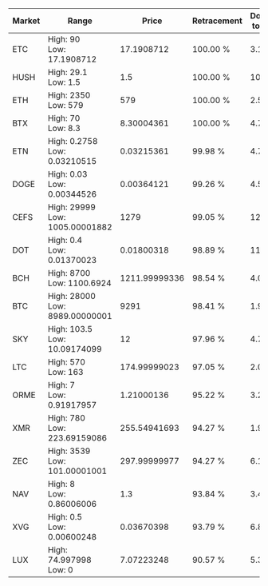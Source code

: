 | Market | Range | Price| Retracement | Doubles to 50% |
| --- | --- | --- | --- | --- |
| ETC | High: 90<br />Low: 17.1908712 | 17.1908712 | 100.00 % | 3.12 |
| HUSH | High: 29.1<br />Low: 1.5 | 1.5 | 100.00 % | 10.20 |
| ETH | High: 2350<br />Low: 579 | 579 | 100.00 % | 2.53 |
| BTX | High: 70<br />Low: 8.3 | 8.30004361 | 100.00 % | 4.72 |
| ETN | High: 0.2758<br />Low: 0.03210515 | 0.03215361 | 99.98 % | 4.79 |
| DOGE | High: 0.03<br />Low: 0.00344526 | 0.00364121 | 99.26 % | 4.59 |
| CEFS | High: 29999<br />Low: 1005.00001882 | 1279 | 99.05 % | 12.12 |
| DOT | High: 0.4<br />Low: 0.01370023 | 0.01800318 | 98.89 % | 11.49 |
| BCH | High: 8700<br />Low: 1100.6924 | 1211.99999336 | 98.54 % | 4.04 |
| BTC | High: 28000<br />Low: 8989.00000001 | 9291 | 98.41 % | 1.99 |
| SKY | High: 103.5<br />Low: 10.09174099 | 12 | 97.96 % | 4.73 |
| LTC | High: 570<br />Low: 163 | 174.99999023 | 97.05 % | 2.09 |
| ORME | High: 7<br />Low: 0.91917957 | 1.21000136 | 95.22 % | 3.27 |
| XMR | High: 780<br />Low: 223.69159086 | 255.54941693 | 94.27 % | 1.96 |
| ZEC | High: 3539<br />Low: 101.00001001 | 297.99999977 | 94.27 % | 6.11 |
| NAV | High: 8<br />Low: 0.86006006 | 1.3 | 93.84 % | 3.41 |
| XVG | High: 0.5<br />Low: 0.00600248 | 0.03670398 | 93.79 % | 6.89 |
| LUX | High: 74.997998<br />Low: 0 | 7.07223248 | 90.57 % | 5.30 |

